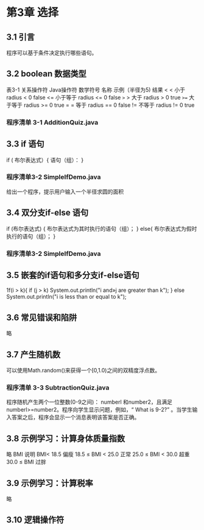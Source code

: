 # 第3章 选择
## 3.1 引言
程序可以基于条件决定执行哪些语句。

## 3.2 boolean 数据类型
表3-1 关系操作符
Java操作符     数学符号        名称      示例（半径为5)        结果
<               <            小于       radius < 0          false
<=                          小于等于     radius <= 0        false
`>`               >           大于      radius > 0          true
`>=`                          大于等于    radius >= 0         true
=               =             等于      radius == 0         false
!=                           不等于      radius != 0         true

### 程序清单 3-1 AdditionQuiz.java

## 3.3 if 语句

if ( 布尔表达式）{
    语句（组）：
}

### 程序清单3-2 SimpleIfDemo.java
给出一个程序，提示用户输入一个半径求圆的面积

## 3.4 双分支if-else 语句

if (布尔表达式) {
    布尔表达式为其时执行的语句（组）；
}
else{
    布尔表达式为假时执行的语句（组）；
}

### 程序清单3-2 SimpleIfDemo.java

## 3.5 嵌套的if语句和多分支if-else语句
1f(i > k){
    if (j > k)
        System.out.println("i and»j are greater than k");
}
else
    System.out.println("i is less than or equal to k");

## 3.6 常见错误和陷阱
略

## 3.7 产生随机数
可以使用Math.random()来获得一个[0,1.0)之间的双精度浮点数。

### 程序清单 3-3 SubtractionQuiz.java 
程序随机产生两个一位整数(0-9之间)：
numberl 和number2，且满足numberl>=number2。程序向学生显示问题，例如，“ What is 9-2?” 。当学生输入答案之后，程序会显示一个消息表明该答案是否正确。

## 3.8 示例学习：计算身体质量指数
略
BMI                 说明
BMI< 18.5           偏瘦
18.5 ≤ BMI < 25.0   正常
25.0 ≤ BMI < 30.0   超重
30.0 ≤ BMI          过胖

## 3.9 示例学习：计算税率
略  

## 3.10 逻辑操作符 
